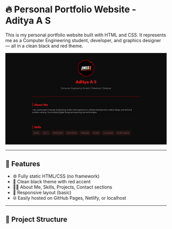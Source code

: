 # 🔥 Personal Portfolio Website - Aditya A S

This is my personal portfolio website built with HTML and CSS. It represents me as a Computer Engineering student, developer, and graphics designer — all in a clean black and red theme.

![screenshot](images/preview.jpg) <!-- Optional: Replace with actual screenshot of your site -->

---

## 🚀 Features

- ⚙️ Fully static HTML/CSS (no framework)
- 🖤 Clean black theme with red accent
- 👨‍💻 About Me, Skills, Projects, Contact sections
- 📱 Responsive layout (basic)
- 🌐 Easily hosted on GitHub Pages, Netlify, or localhost

---

## 📂 Project Structure

